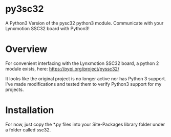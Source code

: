 # py3sc32
A Python3 Version of the pysc32 python3 module.  Communicate with your Lynxmotion SSC32 board with Python3!

# Overview
For convenient interfacing with the Lynxmotion SSC32 board, a python 2 module exists, here:
https://pypi.org/project/pyssc32/

It looks like the original project is no longer active nor has Python 3 support.  I've made modifications and tested them to verify Python3 support for my projects.

# Installation
For now, just copy the *.py files into your Site-Packages library folder under a folder called ssc32.
